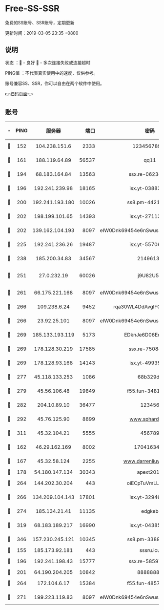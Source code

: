 # Free-SS-SSR

免费的SS账号、SSR账号，定期更新

更新时间：2019-03-05 23:35 +0800

## 说明

状态     ：🙂 - 良好 🙁 - 多次连接失败或连接超时

PING值   ：不代表真实使用中的速度，仅供参考。

账号兼容SS、SSR，你可以自由在两个软件中使用。

👉[扫码页面](https://liesauer.github.io/free-ss-ssr.github.io/)👈

## 账号

|-|PING|服务器|端口|密码|加密方式|区域|
|:----:|:----:|:-----:|-----:|:----:|:----:|:----:|
|🙂|152|104.238.151.6|2333|12345678900|aes-256-cfb|JP|
|🙂|161|188.119.64.89|56537|qq11|aes-256-cfb|RU|
|🙂|194|68.183.164.84|13563|ssx.re-06234172|aes-256-cfb|US|
|🙂|196|192.241.239.98|18165|isx.yt-03883101|aes-256-cfb|US|
|🙂|200|192.241.193.180|10026|ss8.pm-44218245|aes-256-cfb|US|
|🙂|202|198.199.101.65|14393|isx.yt-27113496|aes-256-cfb|US|
|🙂|202|139.162.104.193|8097|eIW0Dnk69454e6nSwuspv9DmS201tQ0D|aes-256-cfb|JP|
|🙂|225|192.241.236.26|19487|isx.yt-55706100|aes-256-cfb|US|
|🙂|238|185.200.34.83|34567|21496138|aes-256-cfb|US|
|🙂|251|27.0.232.19|60026|j9U82U53|xchacha20-ietf-poly1305|HK|
|🙂|261|66.175.221.168|8097|eIW0Dnk69454e6nSwuspv9DmS201tQ0D|aes-256-cfb|US|
|🙂|266|109.238.6.24|9452|rqa30WL4DdAvgIFG6Fs3znzTa|aes-256-cfb|FR|
|🙂|266|23.92.25.101|8097|eIW0Dnk69454e6nSwuspv9DmS201tQ0D|aes-256-cfb|US|
|🙂|269|185.133.193.119|5173|EDknJe6D06EoWDaw|aes-256-cfb|US|
|🙂|269|178.128.30.219|17585|ssx.re-75084911|aes-256-cfb|SG|
|🙂|269|178.128.93.168|14143|isx.yt-49935432|aes-256-cfb|SG|
|🙂|277|45.118.133.253|1086|68b329da|aes-256-cfb|SG|
|🙂|279|45.56.106.48|19849|f55.fun-34811543|aes-256-cfb|US|
|🙂|282|204.10.89.10|36477|123456|aes-256-cfb|US|
|🙂|292|45.76.125.90|8899|www.sphard.com|aes-256-cfb|JP|
|🙂|311|45.32.104.21|5555|456789|aes-256-cfb|SG|
|🙂|162|46.29.162.169|8002|1704163453|aes-256-cfb|RU|
|🙂|167|45.32.58.124|2255|www.darrenliuwei.com|aes-256-cfb|JP|
|🙂|178|54.180.147.134|30343|apext2019|chacha20|KR|
|🙂|264|144.202.30.204|443|oiECpTuVmLLxk4Ts|aes-256-cfb|US|
|🙂|266|134.209.104.143|17801|isx.yt-32946841|aes-256-cfb|SG|
|🙂|274|185.134.21.41|11135|edgkeb|aes-256-cfb|GB|
|🙂|319|68.183.189.217|16990|isx.yt-04385835|aes-256-cfb|SG|
|🙂|346|157.230.245.121|10345|ss8.pm-33892732|aes-256-cfb|SG|
|🙁|155|185.173.92.181|443|sssru.icu|rc4-md5|RU|
|🙁|196|192.241.198.43|15777|ssx.re-58597661|aes-256-cfb|US|
|🙁|201|64.190.204.205|10842|88888888|rc4-md5|US|
|🙁|264|172.104.6.17|15384|f55.fun-48571850|aes-256-cfb|US|
|🙁|271|199.223.119.83|8097|eIW0Dnk69454e6nSwuspv9DmS201tQ0D|aes-256-cfb|US|
